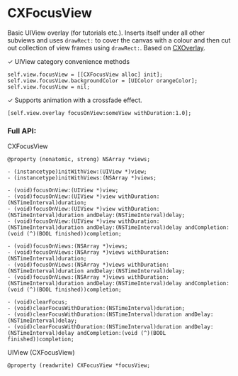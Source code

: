 CXFocusView
===========

Basic UIView overlay (for tutorials etc.). Inserts itself under all other subviews and uses `drawRect:` to cover the canvas with a colour and then cut out collection of view frames using `drawRect:`. Based on [CXOverlay](https://github.com/dclelland/CXOverlay).

✓ UIView category convenience methods

    self.view.focusView = [[CXFocusView alloc] init];
    self.view.focusView.backgroundColor = [UIColor orangeColor];
    self.view.focusView = nil;

✓ Supports animation with a crossfade effect.

    [self.view.overlay focusOnView:someView withDuration:1.0];

### Full API:

CXFocusView

    @property (nonatomic, strong) NSArray *views;

    - (instancetype)initWithView:(UIView *)view;
    - (instancetype)initWithViews:(NSArray *)views;

    - (void)focusOnView:(UIView *)view;
    - (void)focusOnView:(UIView *)view withDuration:(NSTimeInterval)duration;
    - (void)focusOnView:(UIView *)view withDuration:(NSTimeInterval)duration andDelay:(NSTimeInterval)delay;
    - (void)focusOnView:(UIView *)view withDuration:(NSTimeInterval)duration andDelay:(NSTimeInterval)delay andCompletion:(void (^)(BOOL finished))completion;

    - (void)focusOnViews:(NSArray *)views;
    - (void)focusOnViews:(NSArray *)views withDuration:(NSTimeInterval)duration;
    - (void)focusOnViews:(NSArray *)views withDuration:(NSTimeInterval)duration andDelay:(NSTimeInterval)delay;
    - (void)focusOnViews:(NSArray *)views withDuration:(NSTimeInterval)duration andDelay:(NSTimeInterval)delay andCompletion:(void (^)(BOOL finished))completion;

    - (void)clearFocus;
    - (void)clearFocusWithDuration:(NSTimeInterval)duration;
    - (void)clearFocusWithDuration:(NSTimeInterval)duration andDelay:(NSTimeInterval)delay;
    - (void)clearFocusWithDuration:(NSTimeInterval)duration andDelay:(NSTimeInterval)delay andCompletion:(void (^)(BOOL finished))completion;

UIView (CXFocusView)

    @property (readwrite) CXFocusView *focusView;
